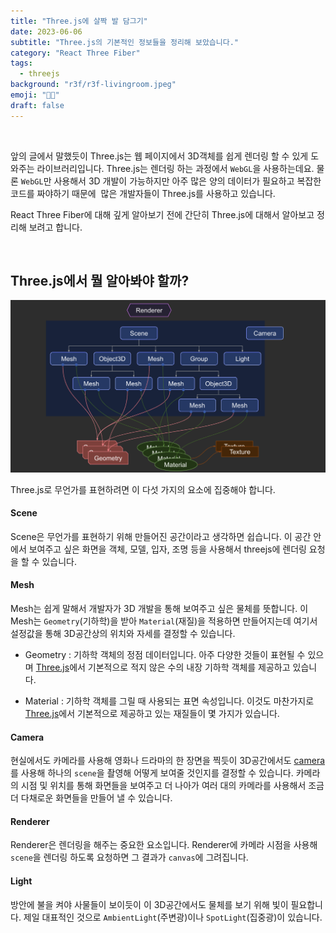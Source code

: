```yaml
---
title: "Three.js에 살짝 발 담그기"
date: 2023-06-06
subtitle: "Three.js의 기본적인 정보들을 정리해 보았습니다."
category: "React Three Fiber"
tags:
  - threejs
background: "r3f/r3f-livingroom.jpeg"
emoji: "🦶🏻"
draft: false
---
```


<br/>

앞의 글에서 말했듯이 Three.js는 웹 페이지에서 3D객체를 쉽게 렌더링 할 수 있게 도와주는 라이브러리입니다. Three.js는 렌더링 하는 과정에서 `WebGL`을 사용하는데요. 물론 `WebGL`만 사용해서 3D 개발이 가능하지만 아주 많은 양의 데이터가 필요하고 복잡한 코드를 짜야하기 때문에  많은 개발자들이 Three.js를 사용하고 있습니다.

React Three Fiber에 대해 깊게 알아보기 전에 간단히 Three.js에 대해서 알아보고 정리해 보려고 합니다.

<br/>

## Three.js에서 뭘 알아봐야 할까?

<div style="width:100%; margin:auto;">

![threejsbasic](../../assets/images/r3f/r3f-threejsbasic.png)

</div>

Three.js로 무언가를 표현하려면 이 다섯 가지의 요소에 집중해야 합니다.

#### Scene

Scene은 무언가를 표현하기 위해 만들어진 공간이라고 생각하면 쉽습니다. 이 공간 안에서 보여주고 싶은 화면을 객체, 모델, 입자, 조명 등을 사용해서 threejs에 렌더링 요청을 할 수 있습니다.

#### Mesh

Mesh는 쉽게 말해서 개발자가 3D 개발을 통해 보여주고 싶은 물체를 뜻합니다. 이 Mesh는 `Geometry`(기하학)을 받아 `Material`(재질)을 적용하면 만들어지는데 여기서 설정값을 통해 3D공간상의 위치와 자세를 결정할 수 있습니다.

- Geometry :
  기하학 객체의 정점 데이터입니다. 아주 다양한 것들이 표현될 수 있으며 [Three.js](https://threejs.org/docs/#api/ko/geometries/BoxGeometry "Three.js")에서 기본적으로 적지 않은 수의 내장 기하학 객체를 제공하고 있습니다.

- Material :
  기하학 객체를 그릴 때 사용되는 표면 속성입니다. 이것도 마찬가지로 [Three.js](https://threejs.org/docs/#api/ko/constants/Materials "Three.js")에서 기본적으로 제공하고 있는 재질들이 몇 가지가 있습니다.

#### Camera

현실에서도 카메라를 사용해 영화나 드라마의 한 장면을 찍듯이 3D공간에서도 [camera](https://threejs.org/docs/#api/ko/cameras/Camera "camera")를 사용해 하나의 `scene`을 촬영해 어떻게 보여줄 것인지를 결정할 수 있습니다. 카메라의 시점 및 위치를 통해 화면들을 보여주고 더 나아가 여러 대의 카메라를 사용해서 조금 더 다채로운 화면들을 만들어 낼 수 있습니다.

#### Renderer

Renderer은 렌더링을 해주는 중요한 요소입니다. Renderer에 카메라 시점을 사용해 `scene`을 렌더링 하도록 요청하면 그 결과가 `canvas`에 그려집니다.

#### Light

방안에 불을 켜야 사물들이 보이듯이 이 3D공간에서도 물체를 보기 위해 빛이 필요합니다. 제일 대표적인 것으로 `AmbientLight`(주변광)이나 `SpotLight`(집중광)이 있습니다.
